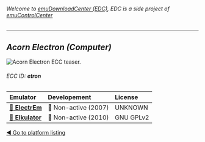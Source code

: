 ###### Welcome to [emuDownloadCenter (EDC)](https://github.com/PhoenixInteractiveNL/emuDownloadCenter/wiki/), EDC is a side project of [emuControlCenter](https://github.com/PhoenixInteractiveNL/emuControlCenter/wiki/)
***
## _Acorn Electron (Computer)_
![](https://raw.githubusercontent.com/wiki/PhoenixInteractiveNL/emuDownloadCenter/images_platform/ecc_etron_teaser.png "Acorn Electron ECC teaser.")
###### ECC ID: **etron**

| Emulator   | Developement        | License     |
|:-----------|:--------------------|:------------|
| [:file_folder: **ElectrEm**](https://github.com/PhoenixInteractiveNL/emuDownloadCenter/wiki/Emulator-electrem#menu) | :red_circle: Non-active (2007) | UNKNOWN |
| [:file_folder: **Elkulator**](https://github.com/PhoenixInteractiveNL/emuDownloadCenter/wiki/Emulator-elkulator#menu) | :red_circle: Non-active (2010) | GNU GPLv2 |

[:arrow_backward: Go to platform listing](https://github.com/PhoenixInteractiveNL/emuDownloadCenter/wiki/EDC-Platform-List)
